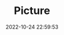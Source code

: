 ---
weight: 1
images:
- /images/edited/55.jpeg
title: Picture
date: 2022-10-24 22:59:53
tags:
- luminar
- work
---